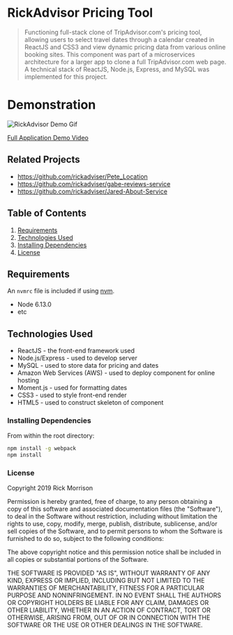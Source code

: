 # RickAdvisor Pricing Tool

> Functioning full-stack clone of TripAdvisor.com's pricing tool, allowing users to select travel dates through a calendar created in ReactJS and CSS3 and view dynamic pricing data from various online booking sites. This component was part of a microservices architecture for a larger app to clone a full TripAdvisor.com web page. A technical stack of ReactJS, Node.js, Express, and MySQL was implemented for this project.

# Demonstration

![RickAdvisor Demo Gif](http://i.freegifmaker.me/1/5/5/7/5/2/15575232672279862.gif)

[Full Application Demo Video](https://youtu.be/yOlJPWOh-iA)

## Related Projects

  - https://github.com/rickadviser/Pete_Location
  - https://github.com/rickadviser/gabe-reviews-service
  - https://github.com/rickadviser/Jared-About-Service

## Table of Contents

1. [Requirements](#requirements)
1. [Technologies Used](#technologies-used)
1. [Installing Dependencies](#installing-dependencies)
1. [License](#license)

## Requirements

An `nvmrc` file is included if using [nvm](https://github.com/creationix/nvm).

- Node 6.13.0
- etc

## Technologies Used

- ReactJS - the front-end framework used
- Node.js/Express - used to develop server
- MySQL - used to store data for pricing and dates
- Amazon Web Services (AWS) - used to deploy component for online hosting
- Moment.js - used for formatting dates
- CSS3 - used to style front-end render
- HTML5 - used to construct skeleton of component

### Installing Dependencies

From within the root directory:

```sh
npm install -g webpack
npm install
```

### License

Copyright 2019 Rick Morrison

Permission is hereby granted, free of charge, to any person obtaining a copy of this software and associated documentation files (the "Software"), to deal in the Software without restriction, including without limitation the rights to use, copy, modify, merge, publish, distribute, sublicense, and/or sell copies of the Software, and to permit persons to whom the Software is furnished to do so, subject to the following conditions:

The above copyright notice and this permission notice shall be included in all copies or substantial portions of the Software.

THE SOFTWARE IS PROVIDED "AS IS", WITHOUT WARRANTY OF ANY KIND, EXPRESS OR IMPLIED, INCLUDING BUT NOT LIMITED TO THE WARRANTIES OF MERCHANTABILITY, FITNESS FOR A PARTICULAR PURPOSE AND NONINFRINGEMENT. IN NO EVENT SHALL THE AUTHORS OR COPYRIGHT HOLDERS BE LIABLE FOR ANY CLAIM, DAMAGES OR OTHER LIABILITY, WHETHER IN AN ACTION OF CONTRACT, TORT OR OTHERWISE, ARISING FROM, OUT OF OR IN CONNECTION WITH THE SOFTWARE OR THE USE OR OTHER DEALINGS IN THE SOFTWARE.
